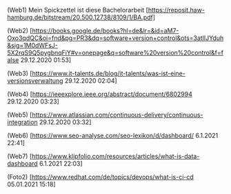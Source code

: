 (Web1) Mein Spickzettel ist diese Bachelorarbeit [https://reposit.haw-hamburg.de/bitstream/20.500.12738/8109/1/BA.pdf]

(Web2) [https://books.google.de/books?hl=de&lr=&id=aM7-Oxo3qdQC&oi=fnd&pg=PR3&dq=software+version+control&ots=3atlIJYduh&sig=1M0dWFsJ-5X2rqS9Q5pygbnqFiY#v=onepage&q=software%20version%20control&f=false
29.12.2020 01:53]

(Web3) [https://www.it-talents.de/blog/it-talents/was-ist-eine-versionsverwaltung 29.12.2020 02:04]

(Web4) [https://ieeexplore.ieee.org/abstract/document/6802994
29.12.2020 03:23]

(Web5) [https://www.atlassian.com/continuous-delivery/continuous-integration
29.12.2020 03:32]

(Web6) [https://www.seo-analyse.com/seo-lexikon/d/dashboard/
6.1.2021 22:41]

(Web7) [https://www.klipfolio.com/resources/articles/what-is-data-dashboard
6.1.2021 22:03]


(Foto2) [https://www.redhat.com/de/topics/devops/what-is-ci-cd
05.01.2021 15:18]
